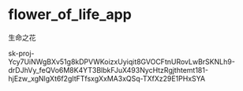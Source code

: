 # flower_of_life_app
生命之花

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
